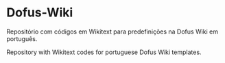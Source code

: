 # Dofus-Wiki
Repositório com códigos em Wikitext para predefinições na Dofus Wiki em português.

Repository with Wikitext codes for portuguese Dofus Wiki templates.
